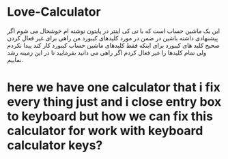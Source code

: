 # Love-Calculator

این یک ماشین حساب است که با تی کی اینتر در پایتون نوشته ام خوشحال می شوم اگر پیشنهادی داشته باشین در ضمن در مورد کلیدهای کیبورد من راهی برای غیر فعال کردن صحیح کلید های کیبورد برای اینکه فقط کلیدهای ماشین حساب کیبورد کار کند پیدا نکردم ولی تمام کلیدها را غیر فعال کردم اگر راهی می دانید بفرمایید تا در این زمینه رشد نماییم.


# here we have one calculator that i fix every thing just and i close entry box to keyboard but how we can fix this calculator for work with keyboard calculator keys?
